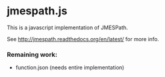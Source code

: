 # jmespath.js

This is a javascript implementation of JMESPath.

See http://jmespath.readthedocs.org/en/latest/ for more info.

### Remaining work:

* function.json (needs entire implementation)
